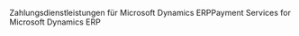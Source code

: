 <span data-ttu-id="77838-101">Zahlungsdienstleistungen für Microsoft Dynamics ERP</span><span class="sxs-lookup"><span data-stu-id="77838-101">Payment Services for Microsoft Dynamics ERP</span></span>